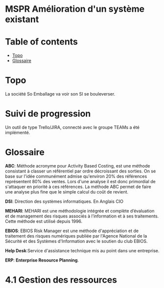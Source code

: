 # MSPR Amélioration d'un système existant

# Table of contents
- [Topo](#topo)
- [Glossaire](#glossaire)

# Topo

La société So Emballage va voir son SI se bouleverser.

# Suivi de progression 

Un outil de type Trello/JIRA, connecté avec le groupe TEAMs a été implémenté.

# Glossaire

__ABC__: Méthode acronyme pour Activity Based Costing, est une méthode consistant à classer un référentiel par ordre décroissant des sorties. On se base sur l'idée communément admise qu'environ 20% des références représentent 80% des ventes. Lors d'une analyse il est donc primordial de s'attaquer en priorité à ces références. La méthode ABC permet de faire une analyse plus fine que le simple calcul du coût de revient.  

__DSI__: Direction des systèmes informatiques. En Anglais CIO

__MEHARI__: MEHARI est une méthodologie intégrée et complète d’évaluation et de management des risques associés à l’information et à ses traitements. Cette méthode est utilisé depuis 1996. 

__EBIOS__: EBIOS Risk Manager est une méthode d'appréciation et de traitement des risques numériques publiée par l'Agence National de la Sécurité et des Systèmes d'Information avec le soutien du club EBIOS.

__Help Desk__:Service d'assistance technique mis au point dans une entreprise.

__ERP__: __Enterprise Resource Planning__.  



# 4.1  Gestion des ressources  


